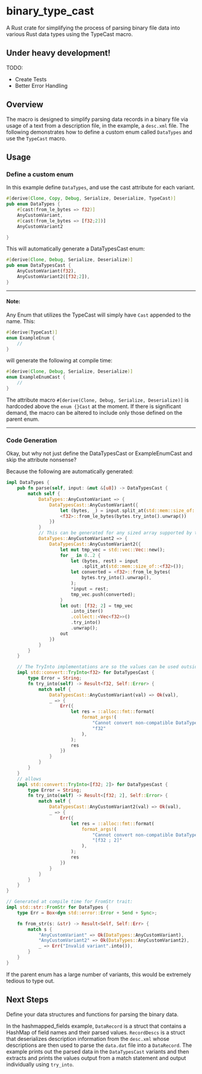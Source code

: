 # binary_type_cast
A Rust crate for simplifying the process of parsing binary file data into various Rust data types using the TypeCast macro.

## Under heavy development!
TODO: 
- Create Tests
- Better Error Handling

## Overview

 The macro is designed to simplify parsing data records in a binary file via usage of a text from a description file, in the example, a `desc.xml` file. The following demonstrates how to define a custom enum called `DataTypes` and use the `TypeCast` macro.

## Usage
### Define a custom enum
In this example define `DataTypes`, and use the cast attribute for each variant. 

```rust
#[derive(Clone, Copy, Debug, Serialize, Deserialize, TypeCast)]
pub enum DataTypes {
    #[cast(from_le_bytes => f32)]
    AnyCustomVariant,
    #[cast(from_le_bytes => [f32;2])]
    AnyCustomVariant2

}
```

This will automatically generate a DataTypesCast enum:

```rust
#[derive(Clone, Debug, Serialize, Deserialize)]
pub enum DataTypesCast {
    AnyCustomVariant(f32),
    AnyCustomVariant2([f32;2]),
}
```

---

#### Note:
Any Enum that utilizes the TypeCast will simply have `Cast` appended to the name. This:
```rust
#[derive(TypeCast)]
enum ExampleEnum {
    //
}
```
will generate the following at compile time:
```rust
#[derive(Clone, Debug, Serialize, Deserialize)]
enum ExampleEnumCast {
    //
}
```
The attribute macro `#[derive(Clone, Debug, Serialize, Deserialize)]` is hardcoded above the `enum {}Cast` at the moment. If there is significant demand, the macro can be altered to include only those defined on the parent enum.

---

### Code Generation
Okay, but why not just define the DataTypesCast or ExampleEnumCast and skip the attribute nonsense?

Because the following are automatically generated:
```rust
impl DataTypes {
    pub fn parse(self, input: &mut &[u8]) -> DataTypesCast {
        match self {
            DataTypes::AnyCustomVariant => {
                DataTypesCast::AnyCustomVariant({
                    let (bytes, _) = input.split_at(std::mem::size_of::<f32>());
                    <f32>::from_le_bytes(bytes.try_into().unwrap())
                })
            }
            // This can be generated for any sized array supported by the standard library
            DataTypes::AnyCustomVariant2 => {
                DataTypesCast::AnyCustomVariant2({
                    let mut tmp_vec = std::vec::Vec::new();
                    for _ in 0..2 {
                        let (bytes, rest) = input
                            .split_at(std::mem::size_of::<f32>());
                        let converted = <f32>::from_le_bytes(
                            bytes.try_into().unwrap(),
                        );
                        *input = rest;
                        tmp_vec.push(converted);
                    }
                    let out: [f32; 2] = tmp_vec
                        .into_iter()
                        .collect::<Vec<f32>>()
                        .try_into()
                        .unwrap();
                    out
                })
            }
        }
    }

    // The TryInto implementations are so the values can be used outside of match statements. Right now, its tedious to use, but it works. See the hashmapped_fields example for usage.
    impl std::convert::TryInto<f32> for DataTypesCast {
        type Error = String;
        fn try_into(self) -> Result<f32, Self::Error> {
            match self {
                DataTypesCast::AnyCustomVariant(val) => Ok(val),
                _ => {
                    Err({
                        let res = ::alloc::fmt::format(
                            format_args!(
                                "Cannot convert non-compatible DataTypesCast into {0}",
                                "f32"
                            ),
                        );
                        res
                    })
                }
            }
        }
    }
    // allows 
    impl std::convert::TryInto<[f32; 2]> for DataTypesCast {
        type Error = String;
        fn try_into(self) -> Result<[f32; 2], Self::Error> {
            match self {
                DataTypesCast::AnyCustomVariant2(val) => Ok(val),
                _ => {
                    Err({
                        let res = ::alloc::fmt::format(
                            format_args!(
                                "Cannot convert non-compatible DataTypesCast into {0}",
                                "[f32 ; 2]"
                            ),
                        );
                        res
                    })
                }
            }
        }
    }
}

// Generated at compile time for FromStr trait:
impl std::str::FromStr for DataTypes {
    type Err = Box<dyn std::error::Error + Send + Sync>;

    fn from_str(s: &str) -> Result<Self, Self::Err> {
        match s {
            "AnyCustomVariant" => Ok(DataTypes::AnyCustomVariant),
            "AnyCustomVariant2" => Ok(DataTypes::AnyCustomVariant2),
            _ => Err("Invalid variant".into()),
        }
    }
}
```
If the parent enum has a large number of variants, this would be extremely tedious to type out. 

## Next Steps
Define your data structures and functions for parsing the binary data. 

In the hashmapped_fields example, `DataRecord` is a struct that contains a HashMap of field names and their parsed values. `RecordDescs` is a struct that deserializes description information from the `desc.xml` whose descriptions are then used to parse the `data.dat` file into a `DataRecord`. The example prints out the parsed data in the `DataTypesCast` variants and then extracts and prints the values output from a match statement and output individually using `try_into`.